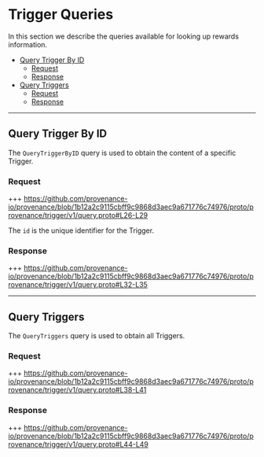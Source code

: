 <!--
order: 4
-->

# Trigger Queries
In this section we describe the queries available for looking up rewards information.

<!-- TOC 3 -->
  - [Query Trigger By ID](#query-trigger-by-id)
    - [Request](#request)
    - [Response](#response)
  - [Query Triggers](#query-triggers)
    - [Request](#request)
    - [Response](#response)


---
## Query Trigger By ID
The `QueryTriggerByID` query is used to obtain the content of a specific Trigger.

### Request
+++ https://github.com/provenance-io/provenance/blob/1b12a2c9115cbff9c9868d3aec9a671776c74976/proto/provenance/trigger/v1/query.proto#L26-L29

The `id` is the unique identifier for the Trigger.

### Response
+++ https://github.com/provenance-io/provenance/blob/1b12a2c9115cbff9c9868d3aec9a671776c74976/proto/provenance/trigger/v1/query.proto#L32-L35


---
## Query Triggers
The `QueryTriggers` query is used to obtain all Triggers.

### Request
+++ https://github.com/provenance-io/provenance/blob/1b12a2c9115cbff9c9868d3aec9a671776c74976/proto/provenance/trigger/v1/query.proto#L38-L41

### Response
+++ https://github.com/provenance-io/provenance/blob/1b12a2c9115cbff9c9868d3aec9a671776c74976/proto/provenance/trigger/v1/query.proto#L44-L49
